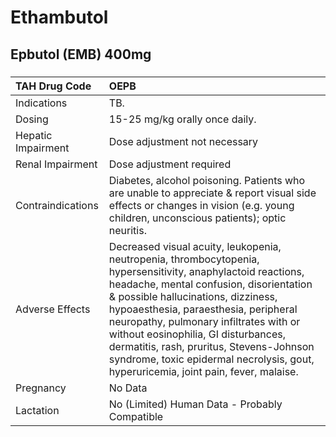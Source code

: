 # Ethambutol

## Epbutol (EMB) 400mg

##### 

| TAH Drug Code      | OEPB                                                                                                                                                                                                                                                                                                                                                                                                                                                        |
|:-------------------|:------------------------------------------------------------------------------------------------------------------------------------------------------------------------------------------------------------------------------------------------------------------------------------------------------------------------------------------------------------------------------------------------------------------------------------------------------------|
| Indications        | TB.                                                                                                                                                                                                                                                                                                                                                                                                                                                         |
| Dosing             | 15-25 mg/kg orally once daily.                                                                                                                                                                                                                                                                                                                                                                                                                              |
| Hepatic Impairment | Dose adjustment not necessary                                                                                                                                                                                                                                                                                                                                                                                                                               |
| Renal Impairment   | Dose adjustment required                                                                                                                                                                                                                                                                                                                                                                                                                                    |
| Contraindications  | Diabetes, alcohol poisoning. Patients who are unable to appreciate & report visual side effects or changes in vision (e.g. young children, unconscious patients); optic neuritis.                                                                                                                                                                                                                                                                           |
| Adverse Effects    | Decreased visual acuity, leukopenia, neutropenia, thrombocytopenia, hypersensitivity, anaphylactoid reactions, headache, mental confusion, disorientation & possible hallucinations, dizziness, hypoaesthesia, paraesthesia, peripheral neuropathy, pulmonary infiltrates with or without eosinophilia, GI disturbances, dermatitis, rash, pruritus, Stevens-Johnson syndrome, toxic epidermal necrolysis, gout, hyperuricemia, joint pain, fever, malaise. |
| Pregnancy          | No Data                                                                                                                                                                                                                                                                                                                                                                                                                                                     |
| Lactation          | No (Limited) Human Data - Probably Compatible                                                                                                                                                                                                                                                                                                                                                                                                               |

